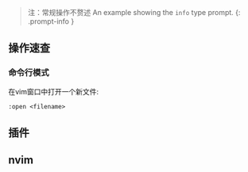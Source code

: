 
> 注：常规操作不赘述
> An example showing the `info` type prompt.
{: .prompt-info }

## 操作速查

### 命令行模式

在vim窗口中打开一个新文件:

```shell
:open <filename>
```

## 插件

## nvim

